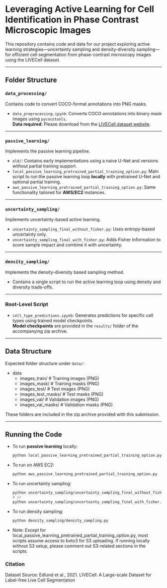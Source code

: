 # Leveraging Active Learning for Cell Identification in Phase Contrast Microscopic Images

This repository contains code and data for our project exploring active learning strategies—uncertainty sampling and density-diversity sampling—for efficient cell segmentation from phase-contrast microscopy images using the LIVECell dataset.

---

## Folder Structure

### `data_processing/`
Contains code to convert COCO-format annotations into PNG masks.

- `data_preprocessing.ipynb`: Converts COCO annotations into binary mask images using `pycocotools`.  
  **Data required**: Please download from the [LIVECell dataset website](https://sartorius-research.github.io/LIVECell/).

---

### `passive_learning/`
Implements the passive learning pipeline.

- `old/`: Contains early implementations using a naive U-Net and versions without partial training support.
- `local_passive_learning_pretrained_partial_training_option.py`: Main script to run the passive learning loop **locally** with pretrained U-Net and optional partial training.
- `aws_passive_learning_pretrained_partial_training_option.py`: Same functionality tailored for **AWS/EC2** instances.

---

### `uncertainty_sampling/`
Implements uncertainty-based active learning.

- `uncertainty_sampling_final_without_fisher.py`: Uses entropy-based uncertainty only.
- `uncertainty_sampling_final_with_fisher.py`: Adds Fisher Information to score sample impact and combine it with uncertainty.

---

### `density_sampling/`
Implements the density-diversity based sampling method.

- Contains a single script to run the active learning loop using density and diversity trade-offs.

---

### Root-Level Script
- `cell_type_predictions.ipynb`: Generates predictions for specific cell types using trained model checkpoints.  
  **Model checkpoints** are provided in the `results/` folder of the accompanying zip archive.

---

## Data Structure

Expected folder structure under `data/`:

- data
    - images_train/ # Training images (PNG)
    - images_mask/ # Training masks (PNG)
    - images_test/ # Test images (PNG)
    - images_test_masks/ # Test masks (PNG)
    - images_val/ # Validation images (PNG)
    - images_val_masks/ # Validation masks (PNG)


These folders are included in the zip archive provided with this submission.

---

## Running the Code

- To run **passive learning** locally:
  ```bash
  python local_passive_learning_pretrained_partial_training_option.py

- To run on AWS EC2:
    ```bash
    python aws_passive_learning_pretrained_partial_training_option.py

- To run uncertainty sampling:
     ```bash
    python uncertainty_sampling/uncertainty_sampling_final_without_fisher.py
    # or
    python uncertainty_sampling/uncertainty_sampling_final_with_fisher.py

- To run density sampling:
    ```bash
    python density_sampling/density_sampling.py

- Note: Except for local_passive_learning_pretrained_partial_training_option.py, most scripts assume access to boto3 for S3 uploading. If running locally without S3 setup, please comment out S3-related sections in the scripts.

### Citation
Dataset Source:
Edlund et al., 2021. LIVECell: A Large-scale Dataset for Label-free Live Cell Segmentation